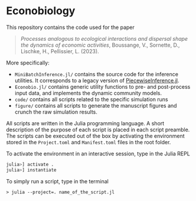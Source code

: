 # Econobiology

This repository contains the code used for the paper 

> *Processes analogous to ecological interactions and dispersal shape the dynamics of economic activities*, Boussange, V., Sornette, D., Lischke, H., Pellissier, L. (2023).

More specifically:
- `MiniBatchInference.jl/` contains the source code for the inference utilities. It corresponds to a legacy version of [PiecewiseInference.jl](https://github.com/vboussange/PiecewiseInference.jl).
- `Econobio.jl/` contains generic utility functions to pre- and post-process input data, and implements the dynamic community models.
- `code/` contains all scripts related to the specific simulation runs
- `figure/` contains all scripts to generate the manuscript figures and crunch the raw simulation results.

All scripts are written in the Julia programming language. A short description of the purpose of each script is placed in each script preamble. The scripts can be executed out of the box by activating the environment stored in the `Project.toml` and `Manifest.toml` files in the root folder.

To activate the environment in an interactive session, type in the Julia REPL

```julia
julia>] activate .
julia>] instantiate
```
To simply run a script, type in the terminal
```
> julia --project=. name_of_the_script.jl
```